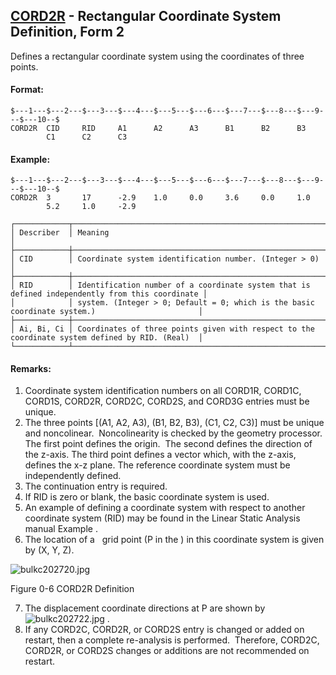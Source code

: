 ## [CORD2R](https://help.hexagonmi.com/bundle/MSC_Nastran_2022.4/page/Nastran_Combined_Book/qrg/bulkc2/TOC.CORD2R.xhtml) - Rectangular Coordinate System Definition, Form 2

Defines a rectangular coordinate system using the coordinates of three points.

#### Format:

```nastran
$---1---$---2---$---3---$---4---$---5---$---6---$---7---$---8---$---9---$---10--$
CORD2R  CID     RID     A1      A2      A3      B1      B2      B3              
        C1      C2      C3                                                      
```

#### Example:

```nastran
$---1---$---2---$---3---$---4---$---5---$---6---$---7---$---8---$---9---$---10--$
CORD2R  3       17      -2.9    1.0     0.0     3.6     0.0     1.0             
        5.2     1.0     -2.9                                                    
```

```text
┌────────────┬─────────────────────────────────────────────────────────────────────────────────────────────────┐
│ Describer  │ Meaning                                                                                         │
├────────────┼─────────────────────────────────────────────────────────────────────────────────────────────────┤
│ CID        │ Coordinate system identification number. (Integer > 0)                                          │
├────────────┼─────────────────────────────────────────────────────────────────────────────────────────────────┤
│ RID        │ Identification number of a coordinate system that is defined independently from this coordinate │
│            │ system. (Integer > 0; Default = 0; which is the basic coordinate system.)                       │
├────────────┼─────────────────────────────────────────────────────────────────────────────────────────────────┤
│ Ai, Bi, Ci │ Coordinates of three points given with respect to the coordinate system defined by RID. (Real)  │
└────────────┴─────────────────────────────────────────────────────────────────────────────────────────────────┘
```

#### Remarks:

1. Coordinate system identification numbers on all CORD1R, CORD1C, CORD1S, CORD2R, CORD2C, CORD2S, and CORD3G entries must be unique.
2. The three points [(A1, A2, A3), (B1, B2, B3), (C1, C2, C3)] must be unique and noncolinear.  Noncolinearity is checked by the geometry processor. The first point defines the origin.  The second defines the direction of the z-axis. The third point defines a vector which, with the z-axis, defines the x-z plane. The reference coordinate system must be independently defined.
3. The continuation entry is required.
4. If RID is zero or blank, the basic coordinate system is used.
5. An example of defining a coordinate system with respect to another coordinate system (RID) may be found in the Linear Static Analysis manual  Example .
6. The location of a   grid point (P in the  ) in this coordinate system is given by (X, Y, Z).

![bulkc202720.jpg](https://help-be.hexagonmi.com/bundle/MSC_Nastran_2022.4/page/Nastran_Combined_Book/qrg/bulkc2/../../../assets/bulkc202720.jpg?_LANG=enus)

Figure 0-6 CORD2R Definition

7. The displacement coordinate directions at P are shown by  ![bulkc202722.jpg](https://help-be.hexagonmi.com/bundle/MSC_Nastran_2022.4/page/Nastran_Combined_Book/qrg/bulkc2/../../../assets/bulkc202722.jpg?_LANG=enus) .
8. If any CORD2C, CORD2R, or CORD2S entry is changed or added on restart, then a complete re-analysis is performed.  Therefore, CORD2C, CORD2R, or CORD2S changes or additions are not recommended on restart.
